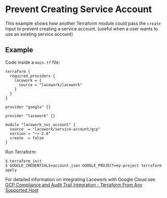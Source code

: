 # Prevent Creating Service Account

This example shows how another Terraform module could pass the
`create` input to prevent creating a service account. (useful
when a user wants to use an existing service account)

## Example

Code inside a `main.tf` file:
```hcl
terraform {
  required_providers {
    lacework = {
      source = "lacework/lacework"
    }
  }
}

provider "google" {}

provider "lacework" {}

module "lacework_svc_account" {
  source  = "lacework/service-account/gcp"
  version = "~> 2.0"
  create  = false
}
```

Run Terraform:
```
$ terraform init
$ GOOGLE_CREDENTIALS=account.json GOOGLE_PROJECT=my-project terraform apply
```

For detailed information on integrating Lacework with Google Cloud see [GCP Compliance and Audit Trail Integration - Terraform From Any Supported Host](https://support.lacework.com/hc/en-us/articles/360057065094-GCP-Compliance-and-Audit-Trail-Integration-Terraform-From-Any-Supported-Host)
